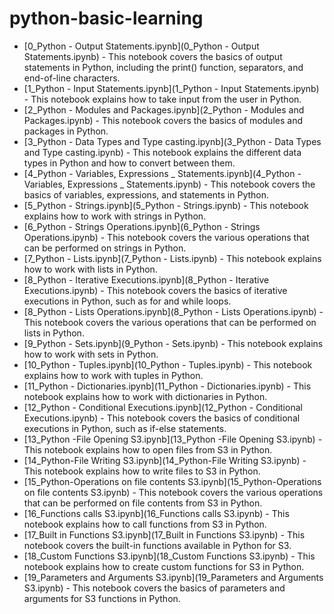 # python-basic-learning
- [0_Python - Output Statements.ipynb](0_Python - Output Statements.ipynb) - This notebook covers the basics of output statements in Python, including the print() function, separators, and end-of-line characters.
- [1_Python - Input Statements.ipynb](1_Python - Input Statements.ipynb) - This notebook explains how to take input from the user in Python.
- [2_Python - Modules and Packages.ipynb](2_Python - Modules and Packages.ipynb) - This notebook covers the basics of modules and packages in Python.
- [3_Python - Data Types and Type casting.ipynb](3_Python - Data Types and Type casting.ipynb) - This notebook explains the different data types in Python and how to convert between them.
- [4_Python - Variables, Expressions _ Statements.ipynb](4_Python - Variables, Expressions _ Statements.ipynb) - This notebook covers the basics of variables, expressions, and statements in Python.
- [5_Python - Strings.ipynb](5_Python - Strings.ipynb) - This notebook explains how to work with strings in Python.
- [6_Python - Strings Operations.ipynb](6_Python - Strings Operations.ipynb) - This notebook covers the various operations that can be performed on strings in Python.
- [7_Python - Lists.ipynb](7_Python - Lists.ipynb) - This notebook explains how to work with lists in Python.
- [8_Python - Iterative  Executions.ipynb](8_Python - Iterative  Executions.ipynb) - This notebook covers the basics of iterative executions in Python, such as for and while loops.
- [8_Python - Lists Operations.ipynb](8_Python - Lists Operations.ipynb) - This notebook covers the various operations that can be performed on lists in Python.
- [9_Python - Sets.ipynb](9_Python - Sets.ipynb) - This notebook explains how to work with sets in Python.
- [10_Python - Tuples.ipynb](10_Python - Tuples.ipynb) - This notebook explains how to work with tuples in Python.
- [11_Python - Dictionaries.ipynb](11_Python - Dictionaries.ipynb) - This notebook explains how to work with dictionaries in Python.
- [12_Python - Conditional Executions.ipynb](12_Python - Conditional Executions.ipynb) - This notebook covers the basics of conditional executions in Python, such as if-else statements.
- [13_Python -File Opening S3.ipynb](13_Python -File Opening S3.ipynb) - This notebook explains how to open files from S3 in Python.
- [14_Python-File Writing S3.ipynb](14_Python-File Writing S3.ipynb) - This notebook explains how to write files to S3 in Python.
- [15_Python-Operations on file contents S3.ipynb](15_Python-Operations on file contents S3.ipynb) - This notebook covers the various operations that can be performed on file contents from S3 in Python.
- [16_Functions calls S3.ipynb](16_Functions calls S3.ipynb) - This notebook explains how to call functions from S3 in Python.
- [17_Built in Functions S3.ipynb](17_Built in Functions S3.ipynb) - This notebook covers the built-in functions available in Python for S3.
- [18_Custom Functions S3.ipynb](18_Custom Functions S3.ipynb) - This notebook explains how to create custom functions for S3 in Python.
- [19_Parameters and Arguments S3.ipynb](19_Parameters and Arguments S3.ipynb) - This notebook covers the basics of parameters and arguments for S3 functions in Python.
